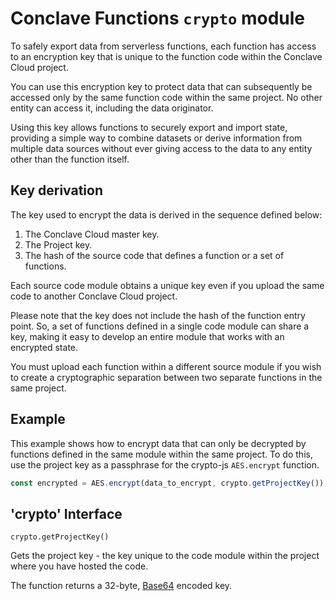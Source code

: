# Conclave Functions `crypto` module

To safely export data from serverless functions, each function has access to an encryption key that is unique to the 
function code within the Conclave Cloud project.

You can use this encryption key to protect data that can subsequently be accessed only by the same function code 
within the same project. No other entity can access it, including the data originator.

Using this key allows functions to securely export and import state, providing a simple way to combine datasets or 
derive information from multiple data sources without ever giving access to the data to any entity other than the 
function itself.

## Key derivation

The key used to encrypt the data is derived in the sequence defined below:

1. The Conclave Cloud master key.
2. The Project key.
3. The hash of the source code that defines a function or a set of functions.

Each source code module obtains a unique key even if you upload the same code to another Conclave Cloud project.

Please note that the key does not include the hash of the function entry point. So, a set of functions defined in a 
single code module can share a key, making it easy to develop an entire module that works with an encrypted state.

You must upload each function within a different source module if you wish to create a cryptographic separation between 
two separate functions in the same project.

## Example

This example shows how to encrypt data that can only be decrypted by functions defined in the same module within the 
same project. To do this, use the project key as a passphrase for the crypto-js `AES.encrypt` function.

```javascript
const encrypted = AES.encrypt(data_to_encrypt, crypto.getProjectKey());
```

## 'crypto' Interface

`crypto.getProjectKey()`

Gets the project key - the key unique to the code module within the project where you have hosted the code.

The function returns a 32-byte, [Base64](https://www.base64decode.org/) encoded key.
